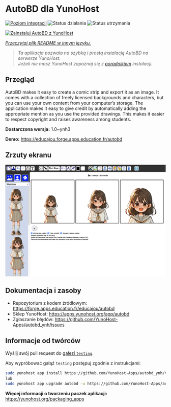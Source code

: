<!--
To README zostało automatycznie wygenerowane przez <https://github.com/YunoHost/apps/tree/master/tools/readme_generator>
Nie powinno być ono edytowane ręcznie.
-->

# AutoBD dla YunoHost

[![Poziom integracji](https://apps.yunohost.org/badge/integration/autobd)](https://ci-apps.yunohost.org/ci/apps/autobd/)
![Status działania](https://apps.yunohost.org/badge/state/autobd)
![Status utrzymania](https://apps.yunohost.org/badge/maintained/autobd)

[![Zainstaluj AutoBD z YunoHost](https://install-app.yunohost.org/install-with-yunohost.svg)](https://install-app.yunohost.org/?app=autobd)

*[Przeczytaj plik README w innym języku.](./ALL_README.md)*

> *Ta aplikacja pozwala na szybką i prostą instalację AutoBD na serwerze YunoHost.*  
> *Jeżeli nie masz YunoHost zapoznaj się z [poradnikiem](https://yunohost.org/install) instalacji.*

## Przegląd

AutoBD makes it easy to create a comic strip and export it as an image. It comes with a collection of freely licensed backgrounds and characters, but you can use your own content from your computer’s storage. The application makes it easy to give credit by automatically adding the appropriate mention as you use the provided drawings. This makes it easier to respect copyright and raises awareness among students.


**Dostarczona wersja:** 1.0~ynh3

**Demo:** <https://educajou.forge.apps.education.fr/autobd>

## Zrzuty ekranu

![Zrzut ekranu z AutoBD](./doc/screenshots/screenshot.png)

## Dokumentacja i zasoby

- Repozytorium z kodem źródłowym: <https://forge.apps.education.fr/educajou/autobd>
- Sklep YunoHost: <https://apps.yunohost.org/app/autobd>
- Zgłaszanie błędów: <https://github.com/YunoHost-Apps/autobd_ynh/issues>

## Informacje od twórców

Wyślij swój pull request do [gałęzi `testing`](https://github.com/YunoHost-Apps/autobd_ynh/tree/testing).

Aby wypróbować gałąź `testing` postępuj zgodnie z instrukcjami:

```bash
sudo yunohost app install https://github.com/YunoHost-Apps/autobd_ynh/tree/testing --debug
lub
sudo yunohost app upgrade autobd -u https://github.com/YunoHost-Apps/autobd_ynh/tree/testing --debug
```

**Więcej informacji o tworzeniu paczek aplikacji:** <https://yunohost.org/packaging_apps>
